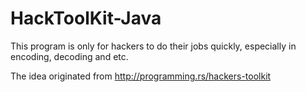 # HackToolKit-Java
This program is only for hackers to do their jobs quickly, especially in encoding, decoding and etc.

The idea originated from http://programming.rs/hackers-toolkit
